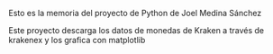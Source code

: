 Esto es la memoria del proyecto de Python de Joel Medina Sánchez

Este proyecto descarga los datos de monedas de Kraken a través de krakenex y los grafica con matplotlib
